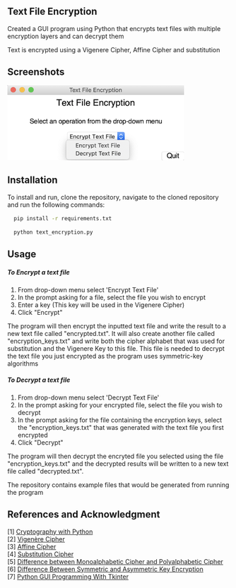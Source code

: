 ## Text File Encryption

Created a GUI program using Python that encrypts text files with multiple encryption layers and can decrypt them

Text is encrypted using a Vigenere Cipher, Affine Cipher and substitution 

## Screenshots

 <img src="screenshots/main_screen.png" alt="Main Page" width="400"/>
 
## Installation
To install and run, clone the repository, navigate to the cloned repository and run the following commands:
  ```bash
    pip install -r requirements.txt 
   ```
  ```bash
    python text_encryption.py
   ```

## Usage
##### To Encrypt a text file
1. From drop-down menu select 'Encrypt Text File'
2. In the prompt asking for a file, select the file you wish to encrypt 
3. Enter a key (This key will be used in the Vigenere Cipher)
4. Click "Encrypt"

The program will then encrypt the inputted text file and write the result to a new text file called "encrypted.txt".
It will also create another file called "encryption_keys.txt" and write both the cipher alphabet that was used for substitution and the Vigenere Key to this file. 
This file is needed to decrypt the text file you just encrypted as the program uses symmetric-key algorithms

##### To Decrypt a text file
1. From drop-down menu select 'Decrypt Text File'
2. In the prompt asking for your encrypted file, select the file you wish to decrypt 
2. In the prompt asking for the file containing the encryption keys, select the "encryption_keys.txt" that was generated with the text file you first encrypted
4. Click "Decrypt"

The program will then decrypt the encryted file you selected using the file "encryption_keys.txt" and the decrypted results will be written to a new text file called "decrypted.txt".

The repository contains example files that would be generated from running the program 

## References and Acknowledgment
[1] [Cryptography with Python](https://www.tutorialspoint.com/cryptography_with_python/index.htm) <br>
[2] [Vigenère Cipher](https://www.geeksforgeeks.org/vigenere-cipher/) <br>
[3] [Affine Cipher](http://practicalcryptography.com/ciphers/affine-cipher/) <br>
[4] [Substitution Cipher](https://www.geeksforgeeks.org/substitution-cipher/?ref=lbp) <br>
[5] [Difference between Monoalphabetic Cipher and Polyalphabetic Cipher](https://www.geeksforgeeks.org/difference-between-monoalphabetic-cipher-and-polyalphabetic-cipher/?ref=rp) <br>
[6] [Difference Between Symmetric and Asymmetric Key Encryption](https://www.geeksforgeeks.org/difference-between-symmetric-and-asymmetric-key-encryption/) <br>
[7] [Python GUI Programming With Tkinter](https://realpython.com/python-gui-tkinter/) <br>
